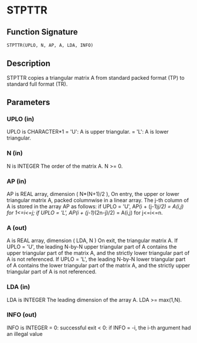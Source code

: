 # STPTTR

## Function Signature

```fortran
STPTTR(UPLO, N, AP, A, LDA, INFO)
```

## Description


 STPTTR copies a triangular matrix A from standard packed format (TP)
 to standard full format (TR).

## Parameters

### UPLO (in)

UPLO is CHARACTER*1 = 'U': A is upper triangular. = 'L': A is lower triangular.

### N (in)

N is INTEGER The order of the matrix A. N >= 0.

### AP (in)

AP is REAL array, dimension ( N*(N+1)/2 ), On entry, the upper or lower triangular matrix A, packed columnwise in a linear array. The j-th column of A is stored in the array AP as follows: if UPLO = 'U', AP(i + (j-1)*j/2) = A(i,j) for 1<=i<=j; if UPLO = 'L', AP(i + (j-1)*(2n-j)/2) = A(i,j) for j<=i<=n.

### A (out)

A is REAL array, dimension ( LDA, N ) On exit, the triangular matrix A. If UPLO = 'U', the leading N-by-N upper triangular part of A contains the upper triangular part of the matrix A, and the strictly lower triangular part of A is not referenced. If UPLO = 'L', the leading N-by-N lower triangular part of A contains the lower triangular part of the matrix A, and the strictly upper triangular part of A is not referenced.

### LDA (in)

LDA is INTEGER The leading dimension of the array A. LDA >= max(1,N).

### INFO (out)

INFO is INTEGER = 0: successful exit < 0: if INFO = -i, the i-th argument had an illegal value

